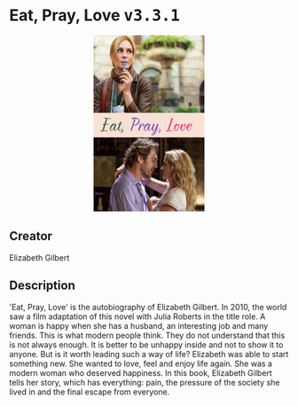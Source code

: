 
# Eat, Pray, Love <kbd>v3.3.1</kbd>

<center>
  <img src="./cover-1024.jpg"/>
</center>

## Creator
Elizabeth Gilbert

## Description
'Eat, Pray, Love' is the autobiography of Elizabeth Gilbert. In 2010, the world saw a film adaptation of this novel with Julia Roberts in the title role. A woman is happy when she has a husband, an interesting job and many friends. This is what modern people think. They do not understand that this is not always enough. It is better to be unhappy inside and not to show it to anyone. But is it worth leading such a way of life? Elizabeth was able to start something new. She wanted to love, feel and enjoy life again. She was a modern woman who deserved happiness. In this book, Elizabeth Gilbert tells her story, which has everything: pain, the pressure of the society she lived in and the final escape from everyone.   
